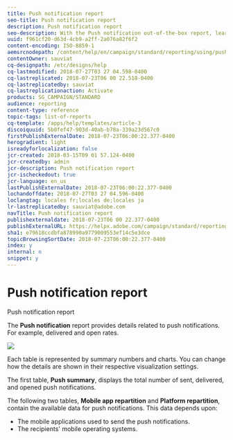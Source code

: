 ```yaml
---
title: Push notification report
seo-title: Push notification report
description: Push notification report
seo-description: With the Push notification out-of-the-box report, learn about the success of your push notifications.
uuid: f961cf20-d63d-4cb9-a2ff-2a076a82f6f2
content-encoding: ISO-8859-1
aemsrcnodepath: /content/help/en/campaign/standard/reporting/using/push-notification-report
contentOwner: sauviat
cq-designpath: /etc/designs/help
cq-lastmodified: 2018-07-27T03 27 04.598-0400
cq-lastreplicated: 2018-07-23T06 00 22.518-0400
cq-lastreplicatedby: sauviat
cq-lastreplicationaction: Activate
products: SG_CAMPAIGN/STANDARD
audience: reporting
content-type: reference
topic-tags: list-of-reports
cq-template: /apps/help/templates/article-3
discoiquuid: 5b0fef47-903d-40ab-b78a-339a23d567c0
firstPublishExternalDate: 2018-07-23T06:00:22.377-0400
herogradient: light
isreadyforlocalization: false
jcr-created: 2018-03-15T09 01 57.124-0400
jcr-createdby: admin
jcr-description: Push notification report
jcr-ischeckedout: true
jcr-language: en_us
lastPublishExternalDate: 2018-07-23T06:00:22.377-0400
lochandoffdate: 2018-07-27T03 27 04.596-0400
loclangtag: locales fr;locales de;locales ja
lr-lastreplicatedby: sauviat@adobe.com
navTitle: Push notification report
publishexternaldate: 2018-07-23T06 00 22.377-0400
publishExternalURL: https://helpx.adobe.com/campaign/standard/reporting/using/push-notification-report.html
sha1: e79618ccdbfa878990a9779009553ef14c5e3dce
topicBrowsingSortDate: 2018-07-23T06:00:22.377-0400
index: y
internal: n
snippet: y
---
```


# Push notification report

Push notification report

The **Push notification** report provides details related to push notifications. For example, delivered and open rates.

![](assets/dynamic_report_push.png)

Each table is represented by summary numbers and charts. You can change how the details are shown in their respective visualization settings.

The first table, **Push summary**, displays the total number of sent, delivered, and opened push notifications.

The following two tables, **Mobile app repartition** and **Platform repartition**, contain the available data for push notifications. This data depends upon:

* The mobile applications used to send the push notifications.
* The recipients' mobile operating systems.

